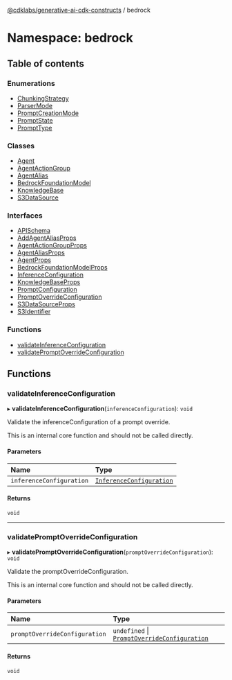 [@cdklabs/generative-ai-cdk-constructs](../README.md) / bedrock

# Namespace: bedrock

## Table of contents

### Enumerations

- [ChunkingStrategy](../enums/bedrock.ChunkingStrategy.md)
- [ParserMode](../enums/bedrock.ParserMode.md)
- [PromptCreationMode](../enums/bedrock.PromptCreationMode.md)
- [PromptState](../enums/bedrock.PromptState.md)
- [PromptType](../enums/bedrock.PromptType.md)

### Classes

- [Agent](../classes/bedrock.Agent.md)
- [AgentActionGroup](../classes/bedrock.AgentActionGroup.md)
- [AgentAlias](../classes/bedrock.AgentAlias.md)
- [BedrockFoundationModel](../classes/bedrock.BedrockFoundationModel.md)
- [KnowledgeBase](../classes/bedrock.KnowledgeBase.md)
- [S3DataSource](../classes/bedrock.S3DataSource.md)

### Interfaces

- [APISchema](../interfaces/bedrock.APISchema.md)
- [AddAgentAliasProps](../interfaces/bedrock.AddAgentAliasProps.md)
- [AgentActionGroupProps](../interfaces/bedrock.AgentActionGroupProps.md)
- [AgentAliasProps](../interfaces/bedrock.AgentAliasProps.md)
- [AgentProps](../interfaces/bedrock.AgentProps.md)
- [BedrockFoundationModelProps](../interfaces/bedrock.BedrockFoundationModelProps.md)
- [InferenceConfiguration](../interfaces/bedrock.InferenceConfiguration.md)
- [KnowledgeBaseProps](../interfaces/bedrock.KnowledgeBaseProps.md)
- [PromptConfiguration](../interfaces/bedrock.PromptConfiguration.md)
- [PromptOverrideConfiguration](../interfaces/bedrock.PromptOverrideConfiguration.md)
- [S3DataSourceProps](../interfaces/bedrock.S3DataSourceProps.md)
- [S3Identifier](../interfaces/bedrock.S3Identifier.md)

### Functions

- [validateInferenceConfiguration](bedrock.md#validateinferenceconfiguration)
- [validatePromptOverrideConfiguration](bedrock.md#validatepromptoverrideconfiguration)

## Functions

### validateInferenceConfiguration

▸ **validateInferenceConfiguration**(`inferenceConfiguration`): `void`

Validate the inferenceConfiguration of a prompt override.

 This is an internal core function and should not be called directly.

#### Parameters

| Name | Type |
| :------ | :------ |
| `inferenceConfiguration` | [`InferenceConfiguration`](../interfaces/bedrock.InferenceConfiguration.md) |

#### Returns

`void`

___

### validatePromptOverrideConfiguration

▸ **validatePromptOverrideConfiguration**(`promptOverrideConfiguration`): `void`

Validate the promptOverrideConfiguration.

 This is an internal core function and should not be called directly.

#### Parameters

| Name | Type |
| :------ | :------ |
| `promptOverrideConfiguration` | `undefined` \| [`PromptOverrideConfiguration`](../interfaces/bedrock.PromptOverrideConfiguration.md) |

#### Returns

`void`
